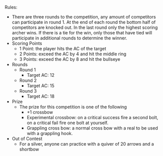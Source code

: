 Rules:
- There are three rounds to the competition, any amount of competitors can participate in round 1. At the end of each round the bottom half of competitors are knocked out. In the last round only the highest scoring archer wins. If there is a tie for the win, only those that have tied will participate in additional rounds to determine the winner. 
- Scoring Points
	- 1 Point: the player hits the AC of the target
	- 2 Points: exceed the AC by 4 and hit the middle ring
	- 3 Points: exceed the AC by 8 and hit the bullseye
- Rounds
	- Round 1
		- Target AC: 12
	- Round 2
		- Target AC: 15
	- Round 3
		- Target AC: 18
- Prize
	- The prize for this competition is one of the following
		- +1 crossbow 
		- Experimental crossbow: on a critical success fire a second bolt, on a critical fail fire one bolt at yourself. 
		- Grappling cross bow: a normal cross bow with a real to be used with a grappling hook. 
- Out of Contest
	- For a silver, anyone can practice with a quiver of 20 arrows and a shortbow